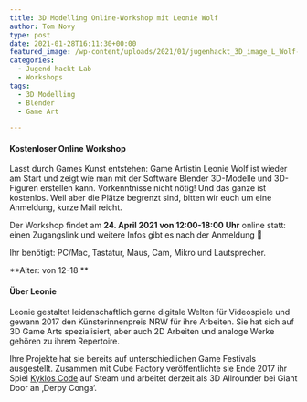 ```yaml
---
title: 3D Modelling Online-Workshop mit Leonie Wolf
author: Tom Novy
type: post
date: 2021-01-28T16:11:30+00:00
featured_image: /wp-content/uploads/2021/01/jugenhackt_3D_image_L_Wolf-e1611849071157.png
categories:
  - Jugend hackt Lab
  - Workshops
tags:
  - 3D Modelling
  - Blender
  - Game Art

---
```

#### Kostenloser Online Workshop

Lasst durch Games Kunst entstehen: Game Artistin Leonie Wolf ist wieder am Start und zeigt wie man mit der Software Blender 3D-Modelle und 3D-Figuren erstellen kann. Vorkenntnisse nicht nötig! Und das ganze ist kostenlos. Weil aber die Plätze begrenzt sind, bitten wir euch um eine Anmeldung, kurze Mail reicht.

Der Workshop findet am **24. April 2021 von 12:00-18:00 Uhr** online statt: einen Zugangslink und weitere Infos gibt es nach der Anmeldung 🙂

Ihr benötigt: PC/Mac, Tastatur, Maus, Cam, Mikro und Lautsprecher.

**Alter: von 12-18 **

#### Über Leonie

Leonie gestaltet leidenschaftlich gerne digitale Welten für Videospiele und gewann 2017 den Künsterinnenpreis NRW für ihre Arbeiten. Sie hat sich auf 3D Game Arts spezialisiert, aber auch 2D Arbeiten und analoge Werke gehören zu ihrem Repertoire.

Ihre Projekte hat sie bereits auf unterschiedlichen Game Festivals ausgestellt. Zusammen mit Cube Factory veröffentlichte sie Ende 2017 ihr Spiel [Kyklos Code][1] auf Steam und arbeitet derzeit als 3D Allrounder bei Giant Door an &#8218;Derpy Conga&#8216;.

 [1]: http://kyklos-code.ga/?i=1